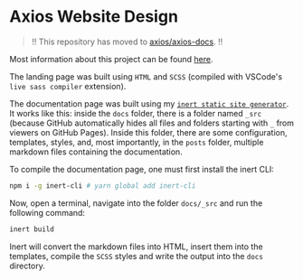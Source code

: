 # Axios Website Design
> !! This repository has moved to [axios/axios-docs](https://github.com/axios/axios-docs). !!

Most information about this project can be found [here](https://github.com/axios/axios/issues/3505#issue-776056722).

The landing page was built using `HTML` and `SCSS` (compiled with VSCode's `live sass compiler` extension).

The documentation page was built using my [`inert static site generator`](https://github.com/codemaster138/inert). It works like this: inside the `docs` folder, there is a folder named `_src` (because GitHub automatically hides all files and folders starting with `_` from viewers on GitHub Pages). Inside this folder, there are some configuration, templates, styles, and, most importantly, in the `posts` folder, multiple markdown files containing the documentation.

To compile the documentation page, one must first install the inert CLI:
```bash
npm i -g inert-cli # yarn global add inert-cli
```

Now, open a terminal, navigate into the folder `docs/_src` and run the following command:
```bash
inert build
```

Inert will convert the markdown files into HTML, insert them into the templates, compile the `SCSS` styles and write the output into the `docs` directory.
